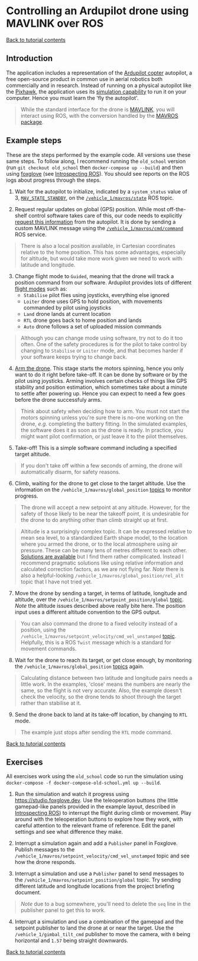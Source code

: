 # Controlling an Ardupilot drone using MAVLINK over ROS

[Back to tutorial contents](README.md#contents)

## Introduction

The application includes a representation of the [Ardupilot copter](https://ardupilot.org/copter/docs/introduction.html) autopilot, a free open-source product in common use in aerial robotics both commercially and in research.  Instead of running on a physical autopilot like the [Pixhawk](https://pixhawk.org/), the application uses its [simulation capability](https://ardupilot.org/copter/docs/common-simulation.html) to run it on your computer.  Hence you must learn the 'fly the autopilot'.  

> While the standard interface for the drone is [MAVLINK](https://mavlink.io/en/), you will interact using ROS, with the conversion handled by the [MAVROS package](http://wiki.ros.org/mavros).

## Example steps

These are the steps performed by the example code.  All versions use these same steps.  To follow along, I recommend running the `old_school` version (run `git checkout old_school` then `docker-compose up --build`) and then using <a target="_blank" href="https://studio.foxglove.dev">foxglove</a> (see [Introspecting ROS](../README.md#introspecting-ros)).  You should see reports on the ROS logs about progress through the steps.

 1. Wait for the autopilot to initialize, indicated by a `system_status` value of 3, [`MAV_STATE_STANDBY`](https://mavlink.io/en/messages/common.html#MAV_STATE_STANDBY), on the [`/vehicle_1/mavros/state`](http://wiki.ros.org/mavros#mavros.2FPlugins.sys_status) ROS topic.

 2. Request regular updates on global (GPS) position.  While most off-the-shelf control software takes care of this, our code needs to explicitly [request this information](https://ardupilot.org/dev/docs/mavlink-requesting-data.html) from the autopilot.  It is done by sending a custom MAVLINK message using the [`/vehicle_1/mavros/cmd/command`](http://wiki.ros.org/mavros#mavros.2FPlugins.command) ROS service.

> There is also a local position available, in Cartesian coordinates relative to the home position.  This has some advantages, especially for altitude, but would take more work given we need to work with latitude and longitude.

3. Change flight mode to `Guided`, meaning that the drone will track a position command from our software.  Ardupilot provides lots of different [flight modes](https://ardupilot.org/copter/docs/flight-modes.html) such as:
    - `Stabilise` pilot flies using joysticks, everything else ignored
    - `Loiter` drone uses GPS to hold position, with movements commanded by pilot using joysticks
    - `Land` drone lands at current location
    - `RTL` drone goes back to home position and lands
    - `Auto` drone follows a set of uploaded mission commands 

> Although you can change mode using software, try not to do it too often.  One of the safety procedures is for the pilot to take control by changing to `Stabilise` or `Loiter` mode, and that becomes harder if your software keeps trying to change back.

4. [Arm the drone](https://ardupilot.org/copter/docs/arming_the_motors.html).  This stage starts the motors spinning, hence you only want to do it right before take-off.  It can be done by software or by the pilot using joysticks.  Arming involves certain checks of things like GPS stability and position estimation, which sometimes take about a minute to settle after powering up.  Hence you can expect to need a few goes before the drone successfuly arms.  

> Think about safety when deciding how to arm.  You must not start the motors spinning unless you're sure there is no-one working on the drone, _e.g._ completing the battery fitting.  In the simulated examples, the software does it as soon as the drone is ready.  In practice, you might want pilot confirmation, or just leave it to the pilot themselves.

5. Take-off!  This is a simple software command including a specified target altitude.

> If you don't take off within a few seconds of arming, the drone will automatically disarm, for safety reasons.

6. Climb, waiting for the drone to get close to the target altitude.  Use the information on the `/vehicle_1/mavros/global_position` [topics](http://wiki.ros.org/mavros#mavros.2FPlugins.global_position) to monitor progress.

> The drone will accept a new setpoint at any altitude.  However, for the safety of those likely to be near the takeoff point, it is undesirable for the drone to do anything other than climb straight up at first.

> Altitude is a surprisingly complex topic.  It can be expressed relative to mean sea level, to a standardized Earth shape model, to the location where you armed the drone, or to the local atmosphere using air pressure.  These can be many tens of metres different to each other.  [Solutions are available](http://wiki.ros.org/mavros#mavros.2FPlugins.Avoiding_Pitfalls_Related_to_Ellipsoid_Height_and_Height_Above_Mean_Sea_Level) but I find them rather complicated.  Instead I recommend pragmatic solutions like using relative information and calculated correction factors, as we are not flying far.  *Note* there is also a helpful-looking `/vehicle_1/mavros/global_position/rel_alt` topic that I have not tried yet.

7. Move the drone by sending a target, in terms of latitude, longitude and altitude, over the `/vehicle_1/mavros/setpoint_position/global` [topic](http://wiki.ros.org/mavros#mavros.2FPlugins.setpoint_position).  *Note* the altitude issues described above really bite here.  The position input uses a different altitude convention to the GPS output.

> You can also command the drone to a fixed velocity instead of a position, using the `/vehicle_1/mavros/setpoint_velocity/cmd_vel_unstamped` [topic](http://wiki.ros.org/mavros#mavros.2FPlugins.setpoint_velocity).  Helpfully, this is a ROS `Twist` message which is a standard for movement commands.

8. Wait for the drone to reach its target, or get close enough, by monitoring the `/vehicle_1/mavros/global_position` [topics](http://wiki.ros.org/mavros#mavros.2FPlugins.global_position) again.

> Calculating distance between two latitude and longitude pairs needs a little work.  In the examples, 'close' means the numbers are nearly the same, so the flight is not very accurate.  Also, the example doesn't check the velocity, so the drone tends to shoot through the target rather than stabilise at it.

9. Send the drone back to land at its take-off location, by changing to `RTL` mode.

> The example just stops after sending the `RTL` mode command.  

[Back to tutorial contents](README.md#contents)

## Exercises

All exercises work using the `old_school` code so run the simulation using `docker-compose -f docker-compose-old-school.yml up --build`.

1. Run the simulation and watch it progress using <a target="_blank" href="https://studio.foxglove.dev">https://studio.foxglove.dev</a>.  Use the teleoperation buttons (the little gamepad-like panels provided in the example layout, described in [Introspecting ROS](../README.md#introspecting-ros)) to interrupt the flight during climb or movement.  Play around with the teleoperation buttons to explore how they work, with careful attention to the relevant frame of reference.  Edit the panel settings and see what difference they make.

2. Interrupt a simulation again and add a `Publisher` panel in Foxglove.  Publish messages to the `/vehicle_1/mavros/setpoint_velocity/cmd_vel_unstamped` topic and see how the drone responds.

3. Interrupt a simulation and use a `Publisher` panel to send messages to the `/vehicle_1/mavros/setpoint_position/global` topic.  Try sending different latitude and longitude locations from the project briefing document.

> *Note* due to a bug somewhere, you'll need to delete the `seq` line in the publisher panel to get this to work.  

4. Interrupt a simulation and use a combination of the gamepad and the setpoint publisher to land the drone at or near the target.  Use the `/vehicle_1/gimbal_tilt_cmd` publisher to move the camera, with `0` being horizontal and `1.57` being straight downwards.

[Back to tutorial contents](README.md#contents)

